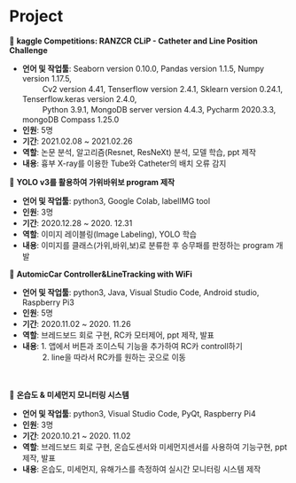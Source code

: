# Project 
 
 :small_orange_diamond:  **kaggle Competitions: RANZCR CLiP - Catheter and Line Position Challenge**    
* **언어 및 작업툴**: Seaborn version 0.10.0, Pandas version 1.1.5, Numpy version 1.17.5,   
&nbsp;&nbsp;　　Cv2 version 4.41, Tenserflow version 2.4.1, Sklearn version 0.24.1, Tenserflow.keras version 2.4.0,   
&nbsp;&nbsp;　　Python 3.9.1, MongoDB server version 4.4.3, Pycharm 2020.3.3, mongoDB Compass 1.25.0   
* **인원**: 5명   
* **기간**: 2021.02.08 ~ 2021.02.26   
* **역할**: 논문 분석, 알고리즘(Resnet, ResNeXt) 분석, 모델 학습, ppt 제작
* **내용**: 흉부 X-ray를 이용한 Tube와 Catheter의 배치 오류 감지       

:small_orange_diamond:  **YOLO v3를 활용하여 가위바위보 program 제작**    
* **언어 및 작업툴**: python3, Google Colab, labelIMG tool   
* **인원**: 3명   
* **기간**: 2020.12.28 ~ 2020. 12.31   
* **역할**: 이미지 레이블링(Image Labeling), YOLO 학습
* **내용**: 이미지를 클래스(가위,바위,보)로 분류한 후 승무패를 판정하는 program 개발       

:small_orange_diamond: **AutomicCar Controller&LineTracking with WiFi**    
* **언어 및 작업툴**: python3, Java, Visual Studio Code, Android studio, Raspberry Pi3   
* **인원**: 5명   
* **기간**: 2020.11.02 ~ 2020. 11.26   
* **역할**: 브레드보드 회로 구현, RC카 모터제어, ppt 제작, 발표  
* **내용**: 1. 앱에서 버튼과 조이스틱 기능을 추가하여 RC카 controll하기   
&nbsp;&nbsp;　　2. line을 따라서 RC카를 원하는 곳으로 이동      
&nbsp;     
&nbsp;  

:small_orange_diamond: **온습도 & 미세먼지 모니터링 시스템**    
* **언어 및 작업툴**: python3, Visual Studio Code, PyQt, Raspberry Pi4   
* **인원**: 3명   
* **기간**: 2020.10.21 ~ 2020. 11.02  
* **역할**: 브레드보드 회로 구현, 온습도센서와 미세먼지센서를 사용하여 기능구현, ppt 제작, 발표  
* **내용**: 온습도, 미세먼지, 유해가스를 측정하여 실시간 모니터링 시스템 제작       
&nbsp;     
&nbsp;  